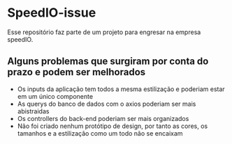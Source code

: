 # SpeedIO-issue

Esse repositório faz parte de um projeto para engresar na empresa speedIO.

## Alguns problemas que surgiram por conta do prazo e podem ser melhorados
 - Os inputs da aplicação tem todos a mesma estilização e poderiam estar em um único componente
 - As querys do banco de dados com o axios poderiam ser mais abistraidas 
 - Os controllers do back-end poderiam ser mais organizados 
 - Não foi criado nenhum protótipo de design, por tanto as cores, os tamanhos e a estilização como um todo não se encaixam 
